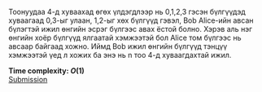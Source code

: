 Тоонуудаа 4-д хуваахад өгөх үлдэгдлээр нь 0,1,2,3 гэсэн бүлгүүдэд хуваагаад 0,3-ыг улаан, 1,2-ыг хөх бүлгүүд гэвэл, Bob Alice-ийн авсан бүлэгтэй ижил өнгийн эсрэг бүлгээс авах ёстой болно. Хэрэв аль нэг өнгийн хоёр бүлгүүд ялгаатай хэмжээтэй бол Alice том бүлгээс нь авсаар байгаад хожно. Иймд Bob ижил өнгийн бүлгүүд тэнцүү хэмжээтэй үед л хожих ба энэ нь n тоо 4-д хуваагдахтай ижил.

**Time complexity: $O(1)$**\
[Submission](https://codeforces.com/contest/2123/submission/326812708)
